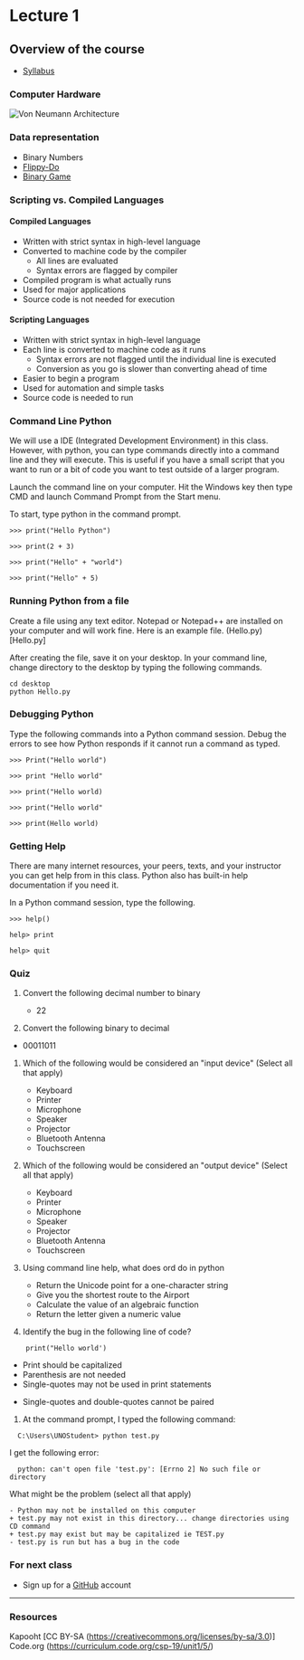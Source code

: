 # Lecture 1
## Overview of the course
  - [Syllabus](CYBR%202980%20Syllabus%20-%20Python%20Programming.docx)

### Computer Hardware
![Von Neumann Architecture](https://upload.wikimedia.org/wikipedia/commons/e/e5/Von_Neumann_Architecture.svg)

### Data representation
  - Binary Numbers
  - [Flippy-Do](https://drive.google.com/file/d/0B6iNirqJ5EuVVTlla0RpR2RIa2s/view?usp=sharing)
  - [Binary Game](https://studio.code.org/projects/applab/iukLbcDnzqgoxuu810unLw)

### Scripting vs. Compiled Languages
#### Compiled Languages
- Written with strict syntax in high-level language
- Converted to machine code by the compiler
  - All lines are evaluated
  - Syntax errors are flagged by compiler
- Compiled program is what actually runs
- Used for major applications
- Source code is not needed for execution

#### Scripting Languages
- Written with strict syntax in high-level language
- Each line is converted to machine code as it runs
  - Syntax errors are not flagged until the individual line is executed
  - Conversion as you go is slower than converting ahead of time
- Easier to begin a program
- Used for automation and simple tasks
- Source code is needed to run

### Command Line Python
We will use a IDE (Integrated Development Environment) in this class. However, with python, you can type commands directly into a command line and they will execute. This is useful if you have a small script that you want to run or a bit of code you want to test outside of a larger program.

Launch the command line on your computer. Hit the Windows key then type CMD and launch Command Prompt from the Start menu.

To start, type python in the command prompt.

```
>>> print("Hello Python")

>>> print(2 + 3)

>>> print("Hello" + "world")

>>> print("Hello" + 5)
```
### Running Python from a file
Create a file using any text editor. Notepad or Notepad++ are installed on your computer and will work fine. Here is an example file.
(Hello.py)[Hello.py]

After creating the file, save it on your desktop. In your command line, change directory to the desktop by typing the following commands.

```
cd desktop
python Hello.py
```

### Debugging Python
Type the following commands into a Python command session. Debug the errors to see how Python responds if it cannot run a command as typed.

```
>>> Print("Hello world")

>>> print "Hello world"

>>> print("Hello world)

>>> print("Hello world"

>>> print(Hello world)
```

### Getting Help
There are many internet resources, your peers, texts, and your instructor you can get help from in this class. Python also has built-in help documentation if you need it.

In a Python command session, type the following.

```
>>> help()

help> print

help> quit
```
### Quiz
1. Convert the following decimal number to binary
	- 22

1. Convert the following binary to decimal
  - 00011011

1. Which of the following would be considered an "input device" (Select all that apply)
	+ Keyboard
	- Printer
	+ Microphone
	- Speaker
	- Projector
	+ Bluetooth Antenna
	+ Touchscreen

1. Which of the following would be considered an "output device" (Select all that apply)
	- Keyboard
	+ Printer
	- Microphone
	+ Speaker
	+ Projector
	+ Bluetooth Antenna
	+ Touchscreen

1. Using command line help, what does ord do in python
	+ Return the Unicode point for a one-character string
	- Give you the shortest route to the Airport
	- Calculate the value of an algebraic function
	- Return the letter given a numeric value

1. Identify the bug in the following line of code?
```
	print("Hello world')
```
  - Print should be capitalized
  - Parenthesis are not needed
  - Single-quotes may not be used in print statements
  + Single-quotes and double-quotes cannot be paired

1. At the command prompt, I typed the following command:
```
  C:\Users\UNOStudent> python test.py
```
  I get the following error:
```
  python: can't open file 'test.py': [Errno 2] No such file or directory
```
  What might be the problem (select all that apply)

	- Python may not be installed on this computer
	+ test.py may not exist in this directory... change directories using CD command
	+ test.py may exist but may be capitalized ie TEST.py
	- test.py is run but has a bug in the code

### For next class
- Sign up for a [GitHub](https://github.com) account
---
### Resources
Kapooht [CC BY-SA (https://creativecommons.org/licenses/by-sa/3.0)]  
Code.org (https://curriculum.code.org/csp-19/unit1/5/)  

